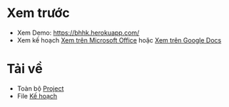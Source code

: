# Xem trước
- Xem Demo: https://bhhk.herokuapp.com/
- Xem kế hoạch [Xem trên Microsoft Office](https://view.officeapps.live.com/op/embed.aspx?src=https://github.com/lvoddat95/bhhk/raw/master/K%E1%BA%BF%20ho%E1%BA%A1ch.xlsx) hoặc [Xem trên Google Docs](http://docs.google.com/gview?url=https://github.com/lvoddat95/bhhk/raw/master/K%E1%BA%BF%20ho%E1%BA%A1ch.xlsx&embedded=true)

# Tải về
- Toàn bộ [Project](https://github.com/lvoddat95/bhhk/archive/master.zip)
- File [Kế hoạch](https://github.com/lvoddat95/bhhk/raw/master/K%E1%BA%BF%20ho%E1%BA%A1ch.xlsx)
